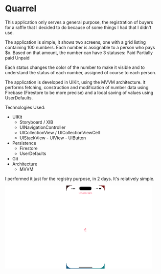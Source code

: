 
# Quarrel

This application only serves a general purpose, the registration of buyers for a raffle that I decided to do because of some things I had that I didn't use.

The application is simple, it shows two screens, one with a grid listing containing 100 numbers. Each number is assignable to a person who pays $x. Based on that amount, the number can have 3 statuses:
Paid
Partially paid
Unpaid

Each status changes the color of the number to make it visible and to understand the status of each number, assigned of course to each person.

The application is developed in UIKit, using the MVVM architecture.
It performs fetching, construction and modification of number data using Firebase (Firestore to be more precise) and a local saving of values using UserDefaults.


Technologies Used:

-  UIKit
    - Storyboard / XIB
    - UINavigationController
    - UICollectionView / UICollectionViewCell
    - UIStackView - UIView - UIButton
- Persistence
    - Firestore
    - UserDefaults
- Git
- Architecture
    - MVVM


I performed it just for the registry purpose, in 2 days. It's relatively simple. 

![alt text](https://github.com/whoisarte/QuarrelApp/blob/master/Gif.gif "Logo Title Text 1")
